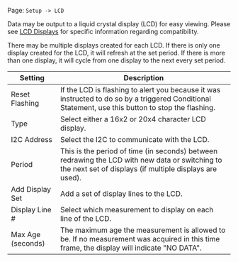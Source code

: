Page\: `Setup -> LCD`

Data may be output to a liquid crystal display (LCD) for easy viewing. Please see [LCD Displays](Device-Notes.md#lcd-displays) for specific information regarding compatibility.

There may be multiple displays created for each LCD. If there is only one display created for the LCD, it will refresh at the set period. If there is more than one display, it will cycle from one display to the next every set period.

<table>
<thead>
<tr class="header">
<th>Setting</th>
<th>Description</th>
</tr>
</thead>
<tbody>
<tr>
<td>Reset Flashing</td>
<td>If the LCD is flashing to alert you because it was instructed to do so by a triggered Conditional Statement, use this button to stop the flashing.</td>
</tr>
<tr>
<td>Type</td>
<td>Select either a 16x2 or 20x4 character LCD display.</td>
</tr>
<tr>
<td>I2C Address</td>
<td>Select the I2C to communicate with the LCD.</td>
</tr>
<tr>
<td>Period</td>
<td>This is the period of time (in seconds) between redrawing the LCD with new data or switching to the next set of displays (if multiple displays are used).</td>
</tr>
<tr>
<td>Add Display Set</td>
<td>Add a set of display lines to the LCD.</td>
</tr>
<tr>
<td>Display Line #</td>
<td>Select which measurement to display on each line of the LCD.</td>
</tr>
<tr>
<td>Max Age (seconds)</td>
<td>The maximum age the measurement is allowed to be. If no measurement was acquired in this time frame, the display will indicate &quot;NO DATA&quot;.</td>
</tr>
</tbody>
</table>